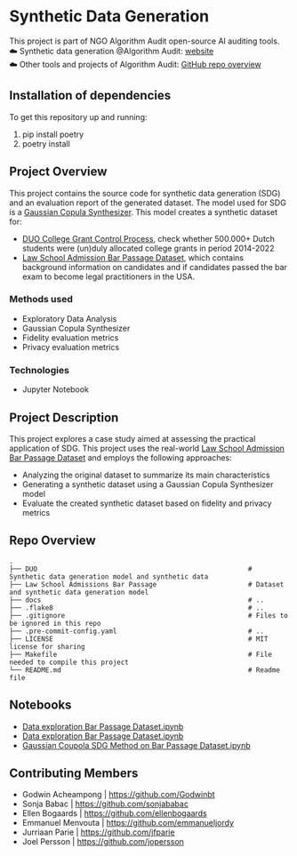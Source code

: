 # Synthetic Data Generation

This project is part of NGO Algorithm Audit open-source AI auditing tools. \
☁️ Synthetic data generation @Algorithm Audit: [website](https://algorithmaudit.eu/technical-tools/sdg/) \
☁️ Other tools and projects of Algorithm Audit: [GitHub repo overview](https://github.com/NGO-Algorithm-Audit)

## Installation of dependencies

To get this repository up and running:
1. pip install poetry
2. poetry install 

## Project Overview

This project contains the source code for synthetic data generation (SDG) and an evaluation report of the generated dataset. The model used for SDG is a [Gaussian Copula Synthesizer](https://docs.sdv.dev/sdv/single-table-data/modeling/synthesizers/gaussiancopulasynthesizer). This model creates a synthetic dataset for:
- [DUO College Grant Control Process](https://github.com/NGO-Algorithm-Audit/DUO-CUB), check whether 500.000+ Dutch students were (un)duly allocated college grants in period 2014-2022
- [Law School Admission Bar Passage Dataset](https://www.kaggle.com/datasets/danofer/law-school-admissions-bar-passage), which contains background information on candidates and if candidates passed the bar exam to become legal practitioners in the USA. 

### Methods used
-	Exploratory Data Analysis
-	Gaussian Copula Synthesizer
-	Fidelity evaluation metrics
-	Privacy evaluation metrics

### Technologies
- Jupyter Notebook

## Project Description
This project explores a case study aimed at assessing the practical application of SDG. This project uses the real-world [Law School Admission Bar Passage Dataset](https://www.kaggle.com/datasets/danofer/law-school-admissions-bar-passage) and employs the following approaches:   
- Analyzing the original dataset to summarize its main characteristics 
- Generating a synthetic dataset using a Gaussian Copula Synthesizer model 
- Evaluate the created synthetic dataset based on fidelity and privacy metrics  

## Repo Overview
    .
    ├── DUO                                                     # Synthetic data generation model and synthetic data
    ├── Law School Admissions Bar Passage                       # Dataset and synthetic data generation model
    ├── docs                                                    # ..
    ├── .flake8                                                 # ..
    ├── .gitignore                                              # Files to be ignored in this repo
    ├── .pre-commit-config.yaml                                 # ..
    ├── LICENSE                                                 # MIT license for sharing
    ├── Makefile                                                # File needed to compile this project
    └── README.md                                               # Readme file 

## Notebooks
-	[Data exploration Bar Passage Dataset.ipynb](https://github.com/NGO-Algorithm-Audit/synthetic-data-generation/blob/main/Law%20School%20Admissions%20Bar%20Passage/Notebooks/Data%20Exploration%20Bar%20Passage%20Dataset.ipynb)
-	[Data exploration Bar Passage Dataset.ipynb](https://github.com/NGO-Algorithm-Audit/synthetic-data-generation/blob/main/Law%20School%20Admissions%20Bar%20Passage/Notebooks/Data%20Exploration%20Bar%20Passage%20Dataset.ipynb)
-	[Gaussian Coupola SDG Method on Bar Passage Dataset.ipynb](https://github.com/NGO-Algorithm-Audit/synthetic-data-generation/blob/main/Law%20School%20Admissions%20Bar%20Passage/Notebooks/Gaussian%20Coupola%20SDG%20Method%20on%20Bar%20Passage%20Dataset.ipynb)

## Contributing Members
- Godwin Acheampong | https://github.com/Godwinbt
- Sonja Babac | https://github.com/sonjababac
- Ellen Bogaards | https://github.com/ellenbogaards
- Emmanuel Menvouta | https://github.com/emmanueljordy
- Jurriaan Parie	| https://github.com/jfparie
- Joel Persson | https://github.com/jopersson